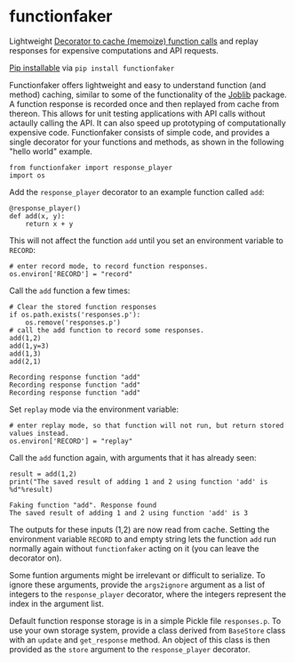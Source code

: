 # functionfaker
Lightweight [Decorator to cache (memoize) function calls](https://github.com/wsijp/functionfaker) and replay responses for expensive computations and API requests.

[Pip installable](https://pypi.org/project/functionfaker/) via `pip install functionfaker`  

Functionfaker offers lightweight and easy to understand function (and method) caching, similar to some of the functionality of the [Joblib](https://joblib.readthedocs.io/en/latest/) package. A function response is recorded once and then replayed from cache from thereon. This allows for unit testing applications with API calls without actaully calling the API. It can also speed up prototyping of computationally expensive code. Functionfaker consists of simple code, and provides a single decorator for your functions and methods, as shown in the following "hello world" example.

```
from functionfaker import response_player
import os
```
Add the `response_player` decorator to an example function called `add`:

```
@response_player()
def add(x, y):
    return x + y
```

This will not affect the function `add` until you set an environment variable to `RECORD`:

```
# enter record mode, to record function responses.
os.environ['RECORD'] = "record"
```

Call the `add` function a few times:

```
# Clear the stored function responses
if os.path.exists('responses.p'):
    os.remove('responses.p')
# call the add function to record some responses.
add(1,2)
add(1,y=3)
add(1,3)
add(2,1)
```
```Recording response function "add"
Recording response function "add"
Recording response function "add"
Recording response function "add"
```
Set `replay` mode via the environment variable:

```
# enter replay mode, so that function will not run, but return stored values instead.
os.environ['RECORD'] = "replay"
```

Call the `add` function again, with arguments that it has already seen:

```
result = add(1,2)
print("The saved result of adding 1 and 2 using function 'add' is %d"%result)
```
```
Faking function "add". Response found
The saved result of adding 1 and 2 using function 'add' is 3
```

The outputs for these inputs (1,2) are now read from cache. Setting the environment variable `RECORD` to and empty string lets the function `add` run normally again without `functionfaker` acting on it (you can leave the decorator on).

Some funtion arguments might be irrelevant or difficult to serialize. To ignore these arguments, provide the `args2ignore` argument as a list of integers to the `response_player` decorator, where the integers represent the index in the argument list.

Default function response storage is in a simple Pickle file `responses.p`. To use your own storage system, provide a class derived from `BaseStore` class with an `update` and `get_response` method. An object of this class is then provided as the `store` argument to the `response_player` decorator.
